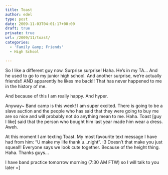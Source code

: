 ```yaml
---
title: Toast
author: edel
type: post
date: 2009-11-03T04:01:17+00:00
draft: true
private: true
url: /2009/11/toast/
categories:
  - 'Family &amp; Friends'
  - High School

---
```

So I like a different guy now. Surprise surprise! Haha. He&#8217;s in my TA&#8230; And he used to go to my junior high school. And another surprise, we&#8217;re actually friends!! AND apparently he likes me back!! That has never happened to me in the history of me.

And because of this I am really happy. And hyper.

Anyway~ Band camp is this week! I am super excited. There is going to be a slave auction and the people who has said that they were going to buy me are so nice and will probably not do anything mean to me. Haha. Toast [guy I like] said that the person who bought him last year made him wear a dress. Aweh.

At this moment I am texting Toast. My most favourite text message I have had from him: &#8220;U make my life thank u&#8230;night&#8221;. :3 Doesn&#8217;t that make you just squeal!! Everyone says we look cute together. Because of the height thing. Haha. Thanks guys&#8230;

I have band practice tomorrow morning (7:30 AM FTW) so I will talk to you later =]

<ol class="footnote">
</ol>